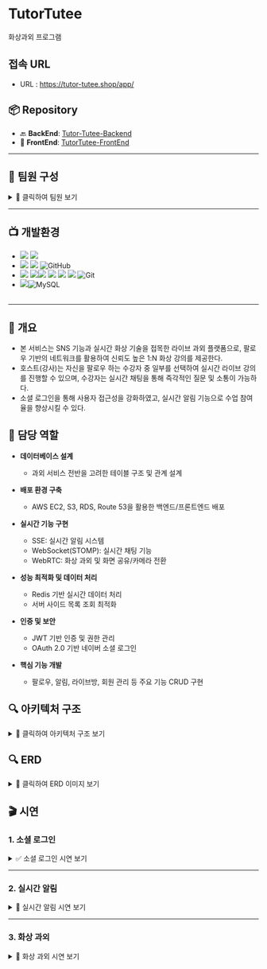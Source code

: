 <h1>TutorTutee</h1>
화상과외 프로그램

## 접속 URL
- URL : https://tutor-tutee.shop/app/

## 📦 Repository

- 🔙 **BackEnd**: [Tutor-Tutee-Backend](https://github.com/moonjinho99/Tutor-Tutee-Backend)
- 🎨 **FrontEnd**: [TutorTutee-FrontEnd](https://github.com/ParkYongHo1/TutorTutee-FrontEnd)

---

## 👥 팀원 구성

<details>
  <summary>🔽 클릭하여 팀원 보기</summary>

  <br>

  ### 🛠 BackEnd
  | 이름 | 역할 | GitHub |
  |------|------|--------|
  | <img src="https://github.com/moonjinho99.png?size=50" width="50"> **문진호** | 백엔드 | [@moonjinho99](https://github.com/moonjinho99) |
  | <img src="https://github.com/qldmq.png?size=50" width="50"> **김서현** | 백엔드 | [@qldmq](https://github.com/qldmq) |

  ### 🎨 FrontEnd
  | 이름 | 역할 | GitHub |
  |------|------|--------|
  | <img src="https://github.com/ParkYongHo1.png?size=50" width="50"> **박용호** | 프론트엔드 | [@ParkYongHo1](https://github.com/ParkYongHo1) |

</details>

---

## 📺 개발환경
- <img src="https://img.shields.io/badge/IDE-%23121011?style=for-the-badge"> <img src="https://img.shields.io/badge/Eclipse-2C2255?style=for-the-badge&logo=Eclipse&logoColor=white"/>
- <img src="https://img.shields.io/badge/Tool-%23121011?style=for-the-badge"> <img src="https://img.shields.io/badge/MobaXterm-3A4655?style=for-the-badge&logo=MobaXterm&logoColor=white"/> ![GitHub](https://img.shields.io/badge/github-%23121011.svg?style=for-the-badge&logo=github&logoColor=white)
- <img src="https://img.shields.io/badge/Tech Stack-%23121011?style=for-the-badge"> <img src="https://img.shields.io/badge/java-%23ED8B00?style=for-the-badge&logo=openjdk&logoColor=white"><img src="https://img.shields.io/badge/17-515151?style=for-the-badge"> <img src="https://img.shields.io/badge/springboot-6DB33F?style=for-the-badge&logo=springboot&logoColor=white">
 <img src="https://img.shields.io/badge/AWS-232F3E?style=for-the-badge&logo=Amazon-AWS&logoColor=white"/> <img src="https://img.shields.io/badge/Redis-DC382D?style=for-the-badge&logo=Redis&logoColor=white"> 
![Git](https://img.shields.io/badge/git-%23F05033.svg?style=for-the-badge&logo=git&logoColor=white) 
- <img src="https://img.shields.io/badge/Database-%23121011?style=for-the-badge">![MySQL](https://img.shields.io/badge/mysql-%2300f.svg?style=for-the-badge&logo=mysql&logoColor=white)
<br/><br/>
<hr>

## 🚩 개요
- 본 서비스는 SNS 기능과 실시간 화상 기술을 접목한 라이브 과외 플랫폼으로, 팔로우 기반의 네트워크를 활용하여 신뢰도 높은 1:N 화상 강의를 제공한다.
- 호스트(강사)는 자신을 팔로우 하는 수강자 중 일부를 선택하여 실시간 라이브 강의를 진행할 수 있으며, 수강자는 실시간 채팅을 통해 즉각적인 질문 및 소통이 가능하다.
 - 소셜 로그인을 통해 사용자 접근성을 강화하였고, 실시간 알림 기능으로 수업 참여율을 향상시킬 수 있다.


## 📝 담당 역할

- **데이터베이스 설계**  
  - 과외 서비스 전반을 고려한 테이블 구조 및 관계 설계

- **배포 환경 구축**  
  - AWS EC2, S3, RDS, Route 53을 활용한 백엔드/프론트엔드 배포

- **실시간 기능 구현**  
  - SSE: 실시간 알림 시스템  
  - WebSocket(STOMP): 실시간 채팅 기능  
  - WebRTC: 화상 과외 및 화면 공유/카메라 전환

- **성능 최적화 및 데이터 처리**  
  - Redis 기반 실시간 데이터 처리  
  - 서버 사이드 목록 조회 최적화

- **인증 및 보안**  
  - JWT 기반 인증 및 권한 관리  
  - OAuth 2.0 기반 네이버 소셜 로그인

- **핵심 기능 개발**  
  - 팔로우, 알림, 라이브방, 회원 관리 등 주요 기능 CRUD 구현


## 🔍 아키텍처 구조

<details>
  <summary>📌 클릭하여 아키텍처 구조 보기</summary>

  <br>

  ![아키텍처 구조 이미지](https://github.com/user-attachments/assets/2f8c6ffe-b40f-42b1-9de2-716b7d2386f3)


</details>



## 🔍 ERD

<details>
  <summary>📌 클릭하여 ERD 이미지 보기</summary>

  <br>

  ![ERD 이미지](https://github.com/user-attachments/assets/e59a4faf-c5b8-4807-8b57-523de13217b6)

</details>

## 🎬 시연

### 1. 소셜 로그인

<details>
  <summary>✅ 소셜 로그인 시연 보기</summary>

  <br>

  ![소셜 로그인](https://github.com/your-repo/assets/social-login.gif)

</details>

---

### 2. 실시간 알림

<details>
  <summary>🔔 실시간 알림 시연 보기</summary>

  <br>

  - 팔로우/팔로잉 알림  
  - 강의 시작 알림  
  - 게시글 작성 및 좋아요/싫어요 알림  

  ![실시간 알림](https://github.com/your-repo/assets/realtime-notification.gif)

</details>

---

### 3. 화상 과외

<details>
  <summary>🎥 화상 과외 시연 보기</summary>

  <br>

  - 실시간 화면 공유  
  - 채팅 기능  

  ![화상 과외](https://github.com/your-repo/assets/video-tutoring.gif)

</details>


